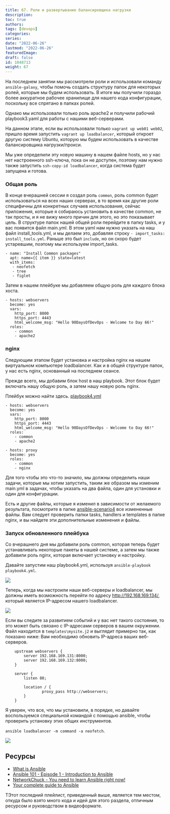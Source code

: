 ```yaml
---
title: 67. Роли и развертывание балансировщика нагрузки
description: 
toc: true
authors:
tags: [devops]
categories:
series: 
date: "2022-06-26"
lastmod: "2022-06-26"
featuredImage:
draft: false
id: 1048713
weight: 67
---
```


На последнем занятии мы рассмотрели роли и использовали команду `ansible-galaxy`, чтобы помочь создать структуру папок для некоторых ролей, которые мы будем использовать. В итоге мы получили гораздо более аккуратное рабочее хранилище для нашего кода конфигурации, поскольку все спрятано в папках ролей.

Однако мы использовали только роль apache2 и получили рабочий playbook3.yaml для работы с нашими веб-серверами.

На данном этапе, если вы использовали только `vagrant up web01 web02`, пришло время запустить `vagrant up loadbalancer`, который откроет другую систему Ubuntu, которую мы будем использовать в качестве балансировщика нагрузки/прокси.

Мы уже определили эту новую машину в нашем файле hosts, но у нас нет настроенного ssh-ключа, пока он не доступен, поэтому нам нужно также запустить `ssh-copy-id loadbalancer`, когда система будет запущена и готова.

### Общая роль

В конце вчерашней сессии я создал роль `common`, роль common будет использоваться на всех наших серверах, в то время как другие роли специфичны для конкретных случаев использования, сейчас приложения, которые я собираюсь установить в качестве common, не так просты, и я не вижу много причин для этого, но это показывает цель. В структуре папок нашей общей роли перейдите в папку tasks, и у вас появится файл main.yml. В этом yaml нам нужно указать на наш файл install_tools.yml, и мы делаем это, добавляя строку `- import_tasks: install_tools.yml`. Раньше это был `include`, но он скоро будет устаревшим, поэтому мы используем import_tasks.

```
- name: "Install Common packages"
  apt: name={{ item }} state=latest
  with_items:
   - neofetch
   - tree
   - figlet
```

Затем в нашем плейбуке мы добавляем общую роль для каждого блока хоста.

```
- hosts: webservers
  become: yes
  vars:
    http_port: 8000
    https_port: 4443
    html_welcome_msg: "Hello 90DaysOfDevOps - Welcome to Day 66!"
  roles:
    - common
    - apache2
```

### nginx

Следующим этапом будет установка и настройка nginx на нашем виртуальном компьютере loadbalancer. Как и в общей структуре папок, у нас есть nginx, основанный на последнем сеансе.

Прежде всего, мы добавим блок host в наш playbook. Этот блок будет включать нашу общую роль, а затем нашу новую роль nginx.

Плейбук можно найти здесь. [playbook4.yml](.../.../Configmgmt/ansible-scenario4/playbook4.yml)

```
- hosts: webservers
  become: yes
  vars:
    http_port: 8000
    https_port: 4443
    html_welcome_msg: "Hello 90DaysOfDevOps - Welcome to Day 66!"
  roles:
    - common
    - apache2

- hosts: proxy 
  become: yes
  roles: 
    - common
    - nginx
```

Для того чтобы это что-то значило, мы должны определить наши задачи, которые мы хотим запустить, таким же образом мы изменим main.yml в задачах, чтобы указать на два файла, один для установки и один для конфигурации.

Есть и другие файлы, которые я изменил в зависимости от желаемого результата, посмотрите в папке [ansible-scenario4](../Configmgmt/ansible-scenario4) все измененные файлы. Вам следует проверить папки tasks, handlers и templates в папке nginx, и вы найдете эти дополнительные изменения и файлы.

### Запуск обновленного плейбука

Со вчерашнего дня мы добавили роль common, которая теперь будет устанавливать некоторые пакеты в нашей системе, а затем мы также добавили роль nginx, которая включает установку и настройку.

Давайте запустим наш playbook4.yml, используя `ansible-playbook playbook4.yml`.

![](../images/Day67_config1.ru.png?v1)

Теперь, когда мы настроили наши веб-серверы и loadbalancer, мы должны иметь возможность перейти по адресу <http://192.168.169.134/>, который является IP-адресом нашего loadbalancer.

![](../images/Day67_config2.ru.png?v1)

Если вы следите за развитием событий и у вас нет такого состояния, то это может быть связано с IP-адресами серверов в вашем окружении. Файл находится в `templates\mysite.j2` и выглядит примерно так, как показано ниже: Вам необходимо обновить IP-адреса ваших веб-серверов.

```nginx
    upstream webservers {
        server 192.168.169.131:8000;
        server 192.168.169.132:8000;
    }

    server {
        listen 80;

        location / {   
                proxy_pass http://webservers;
        }
    }
```

Я уверен, что все, что мы установили, в порядке, но давайте воспользуемся специальной командой с помощью ansible, чтобы проверить установку этих общих инструментов.

`ansible loadbalancer -m command -a neofetch`.

![](../images/Day67_config3.ru.png?v1)

## Ресурсы

- [What is Ansible](https://www.youtube.com/watch?v=1id6ERvfozo)
- [Ansible 101 - Episode 1 - Introduction to Ansible](https://www.youtube.com/watch?v=goclfp6a2IQ)
- [NetworkChuck - You need to learn Ansible right now!](https://www.youtube.com/watch?v=5hycyr-8EKs&t=955s)
- [Your complete guide to Ansible](https://www.youtube.com/playlist?list=PLnFWJCugpwfzTlIJ-JtuATD2MBBD7_m3u)

TЭтот последний плейлист, приведенный выше, является тем местом, откуда было взято много кода и идей для этого раздела, отличным ресурсом и руководством в видеоформате.
